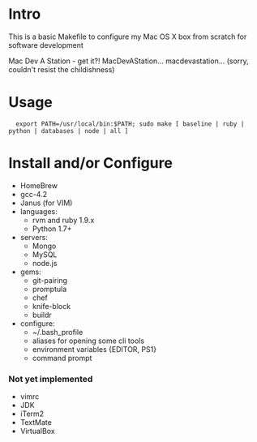 # Intro

This is a basic Makefile to configure my Mac OS X box from scratch for software development

Mac Dev A Station - get it?!  MacDevAStation... macdevastation...
(sorry, couldn't resist the childishness)

# Usage

```
  export PATH=/usr/local/bin:$PATH; sudo make [ baseline | ruby | python | databases | node | all ]
```

# Install and/or Configure

* HomeBrew
* gcc-4.2
* Janus (for VIM)
* languages:
  * rvm and ruby 1.9.x
  * Python 1.7+
* servers:
  * Mongo
  * MySQL
  * node.js
* gems:
  * git-pairing 
  * promptula
  * chef
  * knife-block
  * buildr
* configure:
  * ~/.bash_profile
  * aliases for opening some cli tools
  * environment variables {EDITOR, PS1}
  * command prompt

### Not yet implemented
* vimrc
* JDK
* iTerm2
* TextMate
* VirtualBox

